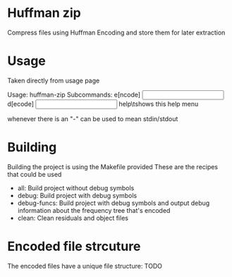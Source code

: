 # Huffman zip
Compress files using Huffman Encoding and store them for later extraction

# Usage
Taken directly from usage page

Usage: huffman-zip <subcommand>
Subcommands:
    e[ncode] <input> <output>
    d[ecode] <input> <output>
    help\tshows this help menu

whenever there is an <output> \"-\" can be used to mean stdin/stdout

# Building
Building the project is using the Makefile provided
These are the recipes that could be used
- all: Build project without debug symbols
- debug: Build project with debug symbols
- debug-funcs: Build project with debug symbols and output debug information
  about the frequency tree that's encoded
- clean: Clean residuals and object files

# Encoded file strcuture
The encoded files have a unique file structure:
TODO
